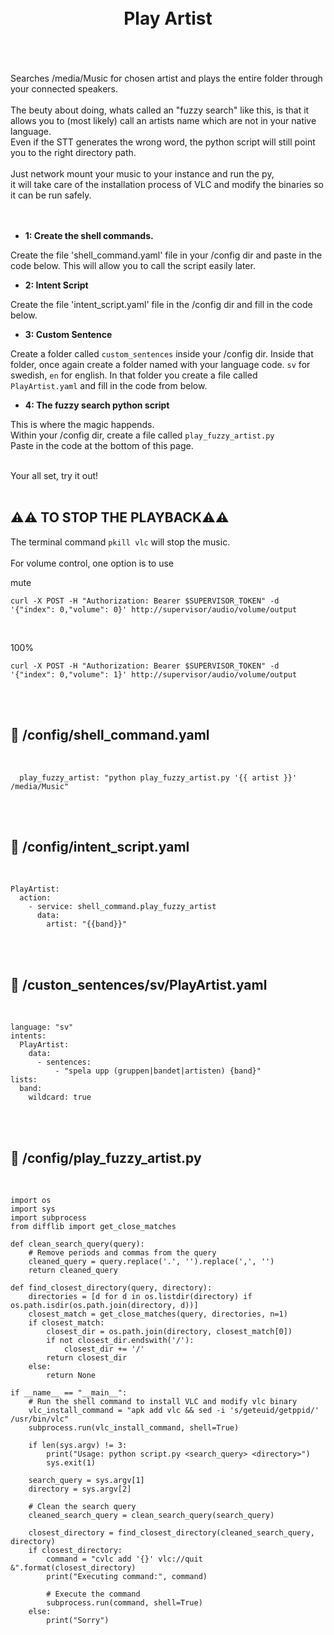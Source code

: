
<h1 align="center">
<br>
Play Artist
</h1><br>
<br><br>
Searches /media/Music for chosen artist and plays the entire folder through your connected speakers.<br><br>
The beuty about doing, whats called an "fuzzy search" like this, is that it allows you to (most likely) call an artists name which are not in your native language.<br> 
Even if the STT generates the wrong word, the python script will still point you to the right directory path.<br><br>
Just network mount your music to your instance and run the py,<br> 
it will take care of the installation process of VLC and modify the binaries so it can be run safely.<br><br>
<br>


- **1: Create the shell commands.** <br>

Create the file 'shell_command.yaml' file in your /config dir and paste in the code below.
This will allow you to call the script easily later.

- **2: Intent Script** <br>

Create the file 'intent_script.yaml' file in the /config dir and fill in the code below.


- **3: Custom Sentence** <br>

Create a folder called `custom_sentences` inside your /config dir.
Inside that folder, once again create a folder named with your language code. `sv` for swedish, `en` for english.
In that folder you create a file called `PlayArtist.yaml` and fill in the code from below. 

- **4: The fuzzy search python script** <br>

This is where the magic happends. <br>
Within your /config dir, create a file called `play_fuzzy_artist.py` <br>
Paste in the code at the bottom of this page. <br>

<br>
Your all set, try it out!<br><br>



## **⚠️⚠️ TO STOP THE PLAYBACK⚠️⚠️** <br>


The terminal command `pkill vlc` will stop the music.<br><br>
For volume control, one option is to use<br>

mute
```
curl -X POST -H "Authorization: Bearer $SUPERVISOR_TOKEN" -d '{"index": 0,"volume": 0}' http://supervisor/audio/volume/output
```

<br>

100%
```
curl -X POST -H "Authorization: Bearer $SUPERVISOR_TOKEN" -d '{"index": 0,"volume": 1}' http://supervisor/audio/volume/output
```



    
<br><br>


## 🦆 /config/shell_command.yaml <br>


<br>


```
  play_fuzzy_artist: "python play_fuzzy_artist.py '{{ artist }}' /media/Music"
```

<br><br>


## 🦆 /config/intent_script.yaml <br>


<br>

```
PlayArtist:
  action:
    - service: shell_command.play_fuzzy_artist
      data: 
        artist: "{{band}}"
```

<br><br>


## 🦆 /custon_sentences/sv/PlayArtist.yaml <br>


<br>

```
language: "sv"
intents:
  PlayArtist:
    data:
      - sentences:
          - "spela upp (gruppen|bandet|artisten) {band}"
lists:
  band:
    wildcard: true   
```

<br><br>



## 🦆 /config/play_fuzzy_artist.py <br>


<br>

```
import os
import sys
import subprocess
from difflib import get_close_matches

def clean_search_query(query):
    # Remove periods and commas from the query
    cleaned_query = query.replace('.', '').replace(',', '')
    return cleaned_query

def find_closest_directory(query, directory):
    directories = [d for d in os.listdir(directory) if os.path.isdir(os.path.join(directory, d))]
    closest_match = get_close_matches(query, directories, n=1)
    if closest_match:
        closest_dir = os.path.join(directory, closest_match[0])
        if not closest_dir.endswith('/'):
            closest_dir += '/'
        return closest_dir
    else:
        return None

if __name__ == "__main__":
    # Run the shell command to install VLC and modify vlc binary
    vlc_install_command = "apk add vlc && sed -i 's/geteuid/getppid/' /usr/bin/vlc"
    subprocess.run(vlc_install_command, shell=True)
    
    if len(sys.argv) != 3:
        print("Usage: python script.py <search_query> <directory>")
        sys.exit(1)

    search_query = sys.argv[1]
    directory = sys.argv[2]

    # Clean the search query
    cleaned_search_query = clean_search_query(search_query)

    closest_directory = find_closest_directory(cleaned_search_query, directory)
    if closest_directory:
        command = "cvlc add '{}' vlc://quit &".format(closest_directory)
        print("Executing command:", command)
        
        # Execute the command
        subprocess.run(command, shell=True)
    else:
        print("Sorry")
```


<br><br>

